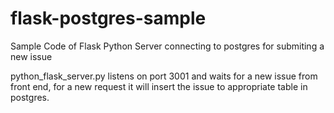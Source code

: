 # flask-postgres-sample
Sample Code of Flask Python Server connecting to postgres for submiting a new issue

python_flask_server.py listens on port 3001 and waits for a new issue from front end, for a new request it will insert the issue to appropriate table in postgres.
